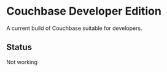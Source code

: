# Couchbase Developer Edition

A current build of Couchbase suitable for developers.

## Status

Not working
